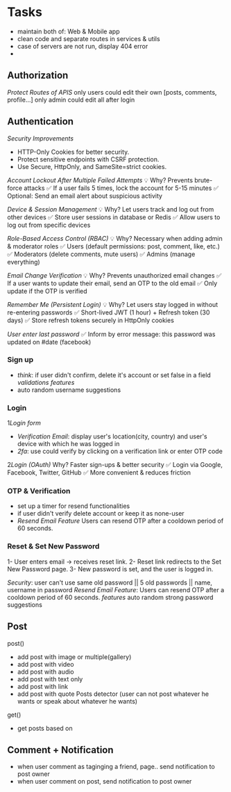 # Tasks

- maintain both of: Web & Mobile app
- clean code and separate routes in services & utils
- case of servers are not run, display 404 error
-
## Authorization

*Protect Routes of APIS*
only users could edit their own [posts, comments, profile...]
only admin could edit all after login

## Authentication

*Security Improvements*

- HTTP-Only Cookies for better security.
- Protect sensitive endpoints with CSRF protection.
- Use Secure, HttpOnly, and SameSite=strict cookies.

*Account Lockout After Multiple Failed Attempts*
💡 Why? Prevents brute-force attacks
✅ If a user fails 5 times, lock the account for 5-15 minutes
✅ Optional: Send an email alert about suspicious activity

*Device & Session Management*
💡 Why? Let users track and log out from other devices
✅ Store user sessions in database or Redis
✅ Allow users to log out from specific devices

*Role-Based Access Control (RBAC)*
💡 Why? Necessary when adding admin & moderator roles
✅ Users (default permissions: post, comment, like, etc.)
✅ Moderators (delete comments, mute users)
✅ Admins (manage everything)

*Email Change Verification*
💡 Why? Prevents unauthorized email changes
✅ If a user wants to update their email, send an OTP to the old email
✅ Only update if the OTP is verified

*Remember Me (Persistent Login)*
💡 Why? Let users stay logged in without re-entering passwords
✅ Short-lived JWT (1 hour) + Refresh token (30 days)
✅ Store refresh tokens securely in HttpOnly cookies

*User enter last password*
✅ Inform by error message: this password was updated on #date (facebook)

### Sign up

- *think*: if user didn't confirm, delete it's account or set false in a field
*validations*
*features*
- auto random username suggestions

### Login

1*Login form*

- *Verification Email*: display user's location(city, country) and user's device with which he was logged in
- *2fa*: use could verify by clicking on a verification link or enter OTP code

2*Login (OAuth)*
Why? Faster sign-ups & better security
✅ Login via Google, Facebook, Twitter, GitHub
✅ More convenient & reduces friction

### OTP & Verification

- set up a timer for resend functionalities
- if user didn't verify delete account or keep it as none-user
- *Resend Email Feature* Users can resend OTP after a cooldown period of 60 seconds.

### Reset & Set New Password

1- User enters email → receives reset link.
2- Reset link redirects to the Set New Password page.
3- New password is set, and the user is logged in.

*Security*: user can't use same old password || 5 old passwords || name, username in password
*Resend Email Feature*: Users can resend OTP after a cooldown period of 60 seconds.
*features* auto random strong password suggestions

## Post

post()

- add post with image or multiple(gallery)
- add post with video
- add post with audio
- add post with text only
- add post with link
- add post with quote
Posts detector (user can not post whatever he wants or speak about whatever he wants)

get()

- get posts based on

## Comment + Notification

- when user comment as taginging a friend, page.. send notification to post owner
- when user comment on post, send notification to post owner
